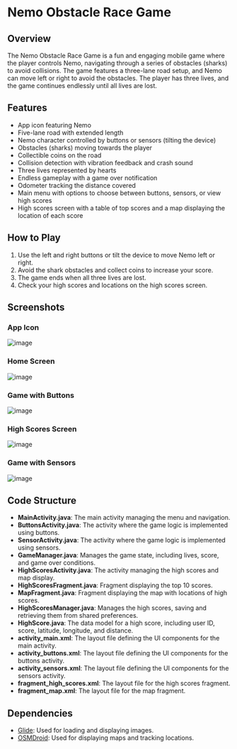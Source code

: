 # Nemo Obstacle Race Game

## Overview
The Nemo Obstacle Race Game is a fun and engaging mobile game where the player controls Nemo, navigating through a series of obstacles (sharks) to avoid collisions. The game features a three-lane road setup, and Nemo can move left or right to avoid the obstacles. The player has three lives, and the game continues endlessly until all lives are lost.

## Features
- App icon featuring Nemo
- Five-lane road with extended length
- Nemo character controlled by buttons or sensors (tilting the device)
- Obstacles (sharks) moving towards the player
- Collectible coins on the road
- Collision detection with vibration feedback and crash sound
- Three lives represented by hearts
- Endless gameplay with a game over notification
- Odometer tracking the distance covered
- Main menu with options to choose between buttons, sensors, or view high scores
- High scores screen with a table of top scores and a map displaying the location of each score

## How to Play
1. Use the left and right buttons or tilt the device to move Nemo left or right.
2. Avoid the shark obstacles and collect coins to increase your score.
3. The game ends when all three lives are lost.
4. Check your high scores and locations on the high scores screen.

## Screenshots
### App Icon
![image](https://github.com/edenSaadon/NEMO_OBS_RACE/assets/97795061/23927117-f7bb-4b81-9414-8b653bc753b4)
### Home Screen
![image](https://github.com/edenSaadon/NEMO_OBS_RACE/assets/97795061/999b4cce-c81b-4403-8d1a-9181202abe24)

### Game with Buttons
![image](https://github.com/edenSaadon/NEMO_OBS_RACE/assets/97795061/01bdc9fa-7b0c-4863-9ec6-b8b7a8a8fbe2)

### High Scores Screen
![image](https://github.com/edenSaadon/NEMO_OBS_RACE/assets/97795061/90b8e6db-a96f-4066-9f01-93bfeb260b8f)

### Game with Sensors
![image](https://github.com/edenSaadon/NEMO_OBS_RACE/assets/97795061/4391d454-2141-4b85-baf4-dbd0088feff0)

## Code Structure
- **MainActivity.java**: The main activity managing the menu and navigation.
- **ButtonsActivity.java**: The activity where the game logic is implemented using buttons.
- **SensorActivity.java**: The activity where the game logic is implemented using sensors.
- **GameManager.java**: Manages the game state, including lives, score, and game over conditions.
- **HighScoresActivity.java**: The activity managing the high scores and map display.
- **HighScoresFragment.java**: Fragment displaying the top 10 scores.
- **MapFragment.java**: Fragment displaying the map with locations of high scores.
- **HighScoresManager.java**: Manages the high scores, saving and retrieving them from shared preferences.
- **HighScore.java**: The data model for a high score, including user ID, score, latitude, longitude, and distance.
- **activity_main.xml**: The layout file defining the UI components for the main activity.
- **activity_buttons.xml**: The layout file defining the UI components for the buttons activity.
- **activity_sensors.xml**: The layout file defining the UI components for the sensors activity.
- **fragment_high_scores.xml**: The layout file for the high scores fragment.
- **fragment_map.xml**: The layout file for the map fragment.

## Dependencies
- [Glide](https://github.com/bumptech/glide): Used for loading and displaying images.
- [OSMDroid](https://github.com/osmdroid/osmdroid): Used for displaying maps and tracking locations.
